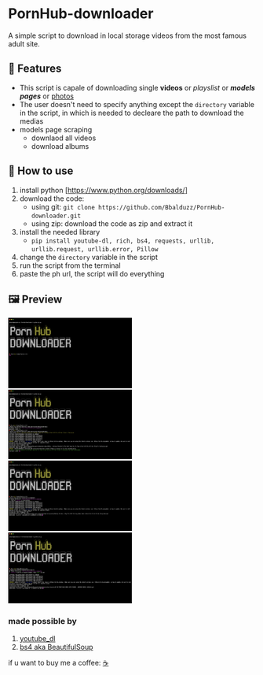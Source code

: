 # PornHub-downloader

A simple script to download in local storage videos from the most famous adult site.

## 💊 Features

- This script is capale of downloading single **videos** or *playslist* or ***models pages*** or <ins>photos</ins>
- The user doesn't need to specify anything except the `directory` variable in the script, in which is needed to decleare the path to download the medias
- models page scraping
  - downlaod all videos
  - download albums

## 📝 How to use
1) install python [https://www.python.org/downloads/]
2) download the code:
    - using git: `git clone https://github.com/Bbalduzz/PornHub-downloader.git`
    - using zip: download the code as zip and extract it
3) install the needed library
    - `pip install youtube-dl, rich, bs4, requests, urllib, urllib.request, urllib.error, Pillow`
4) change the `directory` variable in the script
5) run the script from the terminal
6) paste the ph url, the script will do everything


## 🖼 Preview
<img src="https://github.com/Bbalduzz/PornHub-downloader/blob/main/images/gui.png" width="50%" height="50%">
<img src="https://github.com/Bbalduzz/PornHub-downloader/blob/main/images/video.png" width="50%" height="50%">
<img src="https://github.com/Bbalduzz/PornHub-downloader/blob/main/images/playlist.png" width="50%" height="50%">
<img src="https://github.com/Bbalduzz/PornHub-downloader/blob/main/images/model.png" width="50%" height="50%">

### made possible by
1) [youtube_dl](https://github.com/ytdl-org/youtube-dl)
2) [bs4 aka BeautifulSoup](https://www.crummy.com/software/BeautifulSoup/)

if u want to buy me a coffee: [☕️](https://www.buymeacoffee.com/Bbalduzz)
